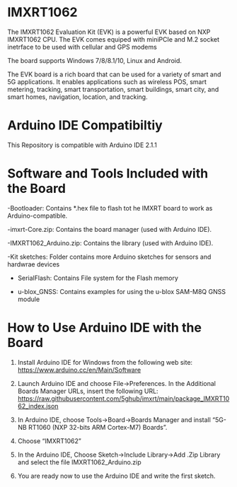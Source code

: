 # IMXRT1062
The IMXRT1062 Evaluation Kit (EVK) is a powerful EVK based on NXP IMXRT1062 CPU. The EVK comes equiped with miniPCIe and M.2 socket inetrface to be used with cellular and GPS modems

The board supports Windows 7/8/8.1/10, Linux and Android.

The EVK board is a rich board that can be used for a variety of smart and 5G applications. It enables applications such as wireless POS, smart metering, tracking, smart transportation, smart buildings, smart city, and smart homes, navigation, location, and tracking. 

# Arduino IDE Compatibiltiy
This Repository is compatible with Arduino IDE 2.1.1

# Software and Tools Included with the Board
-Bootloader: Contains *.hex file to flash tot he IMXRT board to work as Arduino-compatible.

-imxrt-Core.zip: Contains the board manager (used with Arduino IDE).

-IMXRT1062_Arduino.zip: Contains the library (used with Arduino IDE).

-Kit sketches: Folder contains more Arduino sketches for sensors and hardwrae devices

- SerialFlash: Contains File system for the Flash memory

- u-blox_GNSS: Contains examples for using the u-blox SAM-M8Q GNSS module

# How to Use Arduino IDE with the Board

1.	Install Arduino IDE for Windows from the following web site:
https://www.arduino.cc/en/Main/Software

2.	Launch Arduino IDE and choose File->Preferences. In the Additional Boards Manager URLs, insert the following URL:
https://raw.githubusercontent.com/5ghub/imxrt/main/package_IMXRT1062_index.json

4.	In Arduino IDE, choose Tools->Board->Boards Manager and install “5G-NB RT1060 (NXP 32-bits ARM Cortex-M7) Boards”.

5.	Choose “IMXRT1062”

6. In the Arduino IDE, Choose Sketch->Include Library->Add .Zip Library and select the file IMXRT1062_Arduino.zip 

7.	You are ready now to use the Arduino IDE and write the first sketch.
